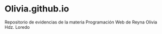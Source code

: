# Olivia.github.io
Repositorio de evidencias de la materia Programación Web de Reyna Olivia Hdz. Loredo
